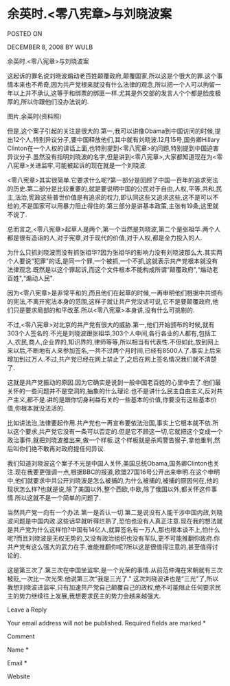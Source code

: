 # 余英时.<零八宪章>与刘晓波案  
POSTED ON

DECEMBER 8, 2008 BY WULB

余英时.<零八宪章>与刘晓波案

这起诉的罪名说刘晓波煽动老百姓颠覆政府,颠覆国家,所以这是个很大的罪.这个事情本来也不希奇,因为共产党根来就没有什么法律的观念,所以把一个人可以拘留一年以上并不承认,这等于和绑票的绑匪一样.尤其是外交部的发言人个个都是脸皮极厚的,所以你跟他们没办法说的.

图片.余英时(资料照)

但是,这个案子引起的关注是很大的.第一,我可以讲像Obama到中国访问的时候,提出12个人,特别异议分子,要中国释放他们,其中就有刘晓波.12月15号,国务卿Hillary Clinton在一个人权的讲话上面,也特别提到<零八宪章>的问题,特别提到中国迫害异议分子.虽然没有指明刘晓波的名字,但是讲到<零八宪章>,大家都知道现在为<零八宪章>关进监牢,可能被起诉的现在就是一个刘晓波.

<零八宪章>其实很简单.它要求什么呢?第一部分是回顾了中国一百年的追求宪法的历史.第二部分是比较重要的,就是要说明中国的公民对于自由,人权,平等,共和,民主,法治,宪政这些普世价值是有追求的权力,即认同这些又追求这些,这不是可以不给的,不是国家可以用暴力阻止得住的.第三部分是讲基本政策,主张有19条,这里就不说了.

总而言之,<零八宪章>起草人是两个,第一个当然是刘晓波,第二个是张祖华.两个人都是很有造诣的人,对于宪章,对于现代的价值,对于人权,都是全力投入的人.

为什么只抓刘晓波而没有抓张祖华?因为张祖华的影响力没有刘晓波那么大.其实两个人要说“犯罪"的话,是同一个罪,一个被抓,一个不抓,这就表示共产党根本就没有法律观念.既然是以这个罪起诉,而这个文件根本不能构成所谓“颠覆政府",“煽动老百姓",“煽动人民".

因为<零八宪章>是非常平和的,而且他们在起草的时候,一再申明他们根据中共颁布的宪法,不离开宪法本身的范围,这样子就让共产党没话可说,它不是要颠覆政府,他们只是要求局部的和平改革.所以<零八宪章>本身讲,没有什么可挑剔的.

不过,<零八宪章>对北京的共产党有很大的威胁.第一,他们开始颁布的时候,就有303个人签名的.不光是刘晓波跟张祖华,303个人中间,各行各业的人都有,包括工人,农民,商人,企业界的,知识界的,律师等等,所以相当有代表性.不但如此,放到网上来以后,不断地有人来参加签名,一共不过两个月时间,已经有8500人了.事实上后来增加到过万人.不过,共产党已经在网上禁止了,之后在网上签名情况我们就不清楚了.

这就是共产党振动的原因.因为它确实是说到一般中国老百姓的心里中去了.他们最关怀的一些问题并不是空洞的,抽象的什么理论.也不是讲什么民主自由主义,反对共产主义,都不是.讲的是跟你切身利益有关的一些基本的价值,你要没有这些基本价值,你根本就没法活的.

比如讲法治,法律要起作用.共产党也一再宣布要依法治国,事实上它根本就不依.所以这个要求,共产党它没有一条可以否定的.但是它不顾这一切,它就把这个变成一个政治事件,就把刘晓波推出来,做一个样板.这个样板就是杀鸡警告猴子,拿他重判,然后叫你们绝不敢再对政府提任何异议.

我们知道刘晓波这个案子不光是中国人关怀,美国总统Obama,国务卿Clinton也关注.现在我要更强调一点,根据BBC的报道,欧盟27国16号公开出来申明.在这个申明中,他们就要求中共公开刘晓波是怎么被捕的,为什么被捕的,被捕的原因何在,他的现状怎么样?也就是说,除了美国以外,整个西欧,中欧,除了俄国以外,都关怀这件事情.所以这就不是一个简单的问题了.

当然共产党一向有一个办法.第一是否认一切.第二是说没有人能干涉中国内政,刘晓波问题是中国内政.这些话早就听得烂熟了,恐怕也没有人真正注意.现在我的想法就是共产党为什么这样怕?中国有14亿人,就算签名有一万人,那也根本谈不上,怕什么呢?而且刘晓波是无权无势的,又没有政治组织也没有军队,更不可能推翻你政府.你共产党有这么强大的武力在手,谁能推翻你呢?所以这是很值得注意的,甚至值得讨论的.

这是第三次了.第三次在中国坐监牢,是一个光荣的事情.从前范仲淹在宋朝就有三次被贬,一次比一次光荣.他说第三次“我是三光了." 这次刘晓波讲也是“三光"了,所以我想刘晓波进监牢,只有加速共产党自己颠覆自己的政权,绝不可能阻止任何要求民主的势力继续往上发展,我想要求民主的势力会越来越强大.

Leave a Reply

Your email address will not be published. Required fields are marked *

Comment

Name *

Email *

Website